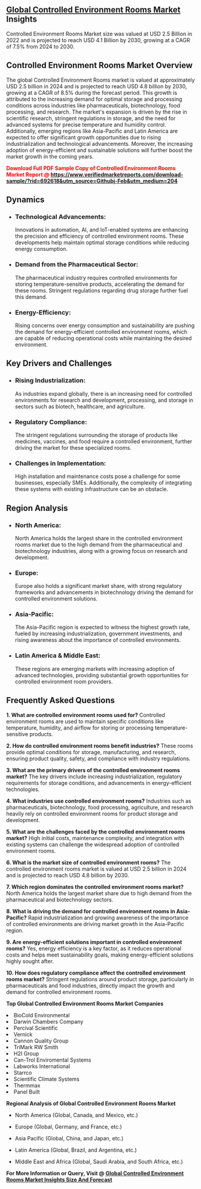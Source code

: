 <h2><a href="https://www.verifiedmarketreports.com/download-sample/?rid=692618&amp;utm_source=Githubj&amp;utm_medium=204" target="_blank">Global Controlled Environment Rooms Market</a> Insights</h2><p>Controlled Environment Rooms Market size was valued at USD 2.5 Billion in 2022 and is projected to reach USD 4.1 Billion by 2030, growing at a CAGR of 7.5% from 2024 to 2030.</p><p> <h2>Controlled Environment Rooms Market Overview</h2> <p>The global Controlled Environment Rooms market is valued at approximately USD 2.5 billion in 2024 and is projected to reach USD 4.8 billion by 2030, growing at a CAGR of 8.5% during the forecast period. This growth is attributed to the increasing demand for optimal storage and processing conditions across industries like pharmaceuticals, biotechnology, food processing, and research. The market's expansion is driven by the rise in scientific research, stringent regulations in storage, and the need for advanced systems for precise temperature and humidity control. Additionally, emerging regions like Asia-Pacific and Latin America are expected to offer significant growth opportunities due to rising industrialization and technological advancements. Moreover, the increasing adoption of energy-efficient and sustainable solutions will further boost the market growth in the coming years.</p> <p><strong><p><span class=""><span style="color: #ff0000;"><strong>Download Full PDF Sample Copy of Controlled Environment Rooms Market Report</strong> @ </span><a href="https://www.verifiedmarketreports.com/download-sample/?rid=692618&amp;utm_source=Githubj-Feb&amp;utm_medium=204" target="_blank">https://www.verifiedmarketreports.com/download-sample/?rid=692618&amp;utm_source=Githubj-Feb&amp;utm_medium=204</a></span></p></strong></p> <h2>Dynamics</h2> <ul> <li><h3>Technological Advancements: </h3> Innovations in automation, AI, and IoT-enabled systems are enhancing the precision and efficiency of controlled environment rooms. These developments help maintain optimal storage conditions while reducing energy consumption.</li> <li><h3>Demand from the Pharmaceutical Sector: </h3> The pharmaceutical industry requires controlled environments for storing temperature-sensitive products, accelerating the demand for these rooms. Stringent regulations regarding drug storage further fuel this demand.</li> <li><h3>Energy-Efficiency: </h3> Rising concerns over energy consumption and sustainability are pushing the demand for energy-efficient controlled environment rooms, which are capable of reducing operational costs while maintaining the desired environment.</li> </ul> <h2>Key Drivers and Challenges</h2> <ul> <li><h3>Rising Industrialization: </h3> As industries expand globally, there is an increasing need for controlled environments for research and development, processing, and storage in sectors such as biotech, healthcare, and agriculture.</li> <li><h3>Regulatory Compliance: </h3> The stringent regulations surrounding the storage of products like medicines, vaccines, and food require a controlled environment, further driving the market for these specialized rooms.</li> <li><h3>Challenges in Implementation: </h3> High installation and maintenance costs pose a challenge for some businesses, especially SMEs. Additionally, the complexity of integrating these systems with existing infrastructure can be an obstacle.</li> </ul> <h2>Region Analysis</h2> <ul> <li><h3>North America: </h3> North America holds the largest share in the controlled environment rooms market due to the high demand from the pharmaceutical and biotechnology industries, along with a growing focus on research and development.</li> <li><h3>Europe: </h3> Europe also holds a significant market share, with strong regulatory frameworks and advancements in biotechnology driving the demand for controlled environment solutions.</li> <li><h3>Asia-Pacific: </h3> The Asia-Pacific region is expected to witness the highest growth rate, fueled by increasing industrialization, government investments, and rising awareness about the importance of controlled environments.</li> <li><h3>Latin America & Middle East: </h3> These regions are emerging markets with increasing adoption of advanced technologies, providing substantial growth opportunities for controlled environment room providers.</li> </ul> <h2>Frequently Asked Questions</h2> <p><strong>1. What are controlled environment rooms used for?</strong> Controlled environment rooms are used to maintain specific conditions like temperature, humidity, and airflow for storing or processing temperature-sensitive products.</p> <p><strong>2. How do controlled environment rooms benefit industries?</strong> These rooms provide optimal conditions for storage, manufacturing, and research, ensuring product quality, safety, and compliance with industry regulations.</p> <p><strong>3. What are the primary drivers of the controlled environment rooms market?</strong> The key drivers include increasing industrialization, regulatory requirements for storage conditions, and advancements in energy-efficient technologies.</p> <p><strong>4. What industries use controlled environment rooms?</strong> Industries such as pharmaceuticals, biotechnology, food processing, agriculture, and research heavily rely on controlled environment rooms for product storage and development.</p> <p><strong>5. What are the challenges faced by the controlled environment rooms market?</strong> High initial costs, maintenance complexity, and integration with existing systems can challenge the widespread adoption of controlled environment rooms.</p> <p><strong>6. What is the market size of controlled environment rooms?</strong> The controlled environment rooms market is valued at USD 2.5 billion in 2024 and is projected to reach USD 4.8 billion by 2030.</p> <p><strong>7. Which region dominates the controlled environment rooms market?</strong> North America holds the largest market share due to high demand from the pharmaceutical and biotechnology sectors.</p> <p><strong>8. What is driving the demand for controlled environment rooms in Asia-Pacific?</strong> Rapid industrialization and growing awareness of the importance of controlled environments are driving market growth in the Asia-Pacific region.</p> <p><strong>9. Are energy-efficient solutions important in controlled environment rooms?</strong> Yes, energy efficiency is a key factor, as it reduces operational costs and helps meet sustainability goals, making energy-efficient solutions highly sought after.</p> <p><strong>10. How does regulatory compliance affect the controlled environment rooms market?</strong> Stringent regulations around product storage, particularly in pharmaceuticals and food industries, directly impact the growth and demand for controlled environment rooms.</p> </p><p><strong>Top Global Controlled Environment Rooms Market Companies</strong></p><div data-test-id=""><p><li>BioCold Environmental</li><li> Darwin Chambers Company</li><li> Percival Scientific</li><li> Vernick</li><li> Cannon Quality Group</li><li> TriMark RW Smith</li><li> H2I Group</li><li> Can-Trol Enviromental Systems</li><li> Labworks International</li><li> Starrco</li><li> Scientific Climate Systems</li><li> Thermmax</li><li> Panel Built</li></p><div><strong>Regional Analysis of&nbsp;Global Controlled Environment Rooms Market</strong></div><ul><li dir="ltr"><p dir="ltr">North America&nbsp;(Global, Canada, and Mexico, etc.)</p></li><li dir="ltr"><p dir="ltr">Europe (Global, Germany, and France, etc.)</p></li><li dir="ltr"><p dir="ltr">Asia Pacific&nbsp;(Global, China, and Japan, etc.)</p></li><li dir="ltr"><p dir="ltr">Latin America&nbsp;(Global, Brazil, and Argentina, etc.)</p></li><li dir="ltr">Middle East and Africa&nbsp;(Global, Saudi Arabia, and South Africa, etc.)</li></ul><p><strong>For More Information or Query, Visit @&nbsp;</strong><strong><a href="https://www.verifiedmarketreports.com/product/controlled-environment-rooms-market/?utm_source=Githubj&amp;utm_medium=204" target="_blank">Global Controlled Environment Rooms Market Insights Size And Forecast</a></strong></p></div>
